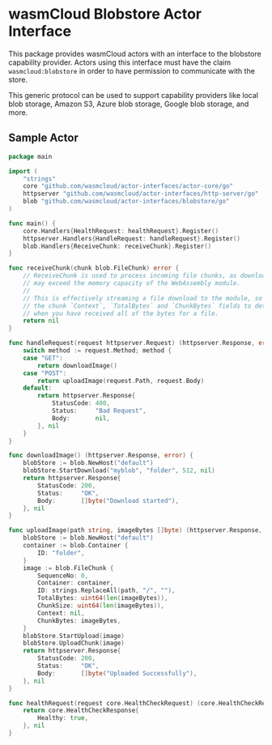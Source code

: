 # wasmCloud Blobstore Actor Interface
 
This package provides wasmCloud actors with an interface to the blobstore capability provider.
Actors using this interface must have the claim `wasmcloud:blobstore` in order to have
permission to communicate with the store.

This generic protocol can be used to support capability providers like local blob storage,
Amazon S3, Azure blob storage, Google blob storage, and more.

## Sample Actor
```go
package main

import (
	"strings"
	core "github.com/wasmcloud/actor-interfaces/actor-core/go"
	httpserver "github.com/wasmcloud/actor-interfaces/http-server/go"
	blob "github.com/wasmcloud/actor-interfaces/blobstore/go"
)

func main() {
    core.Handlers{HealthRequest: healthRequest}.Register()
    httpserver.Handlers{HandleRequest: handleRequest}.Register()
    blob.Handlers{ReceiveChunk: receiveChunk}.Register()
}

func receiveChunk(chunk blob.FileChunk) error {
    // ReceiveChunk is used to process incoming file chunks, as downloading an entire file
    // may exceed the memory capacity of the WebAssembly module.
    // 
    // This is effectively streaming a file download to the module, so you must use
    // the chunk `Context`, `TotalBytes` and `ChunkBytes` fields to determine
    // when you have received all of the bytes for a file.
    return nil
}

func handleRequest(request httpserver.Request) (httpserver.Response, error) {
	switch method := request.Method; method {
	case "GET":
        return downloadImage()
	case "POST":
		return uploadImage(request.Path, request.Body)
	default:
		return httpserver.Response{
			StatusCode: 400,
			Status:     "Bad Request",
			Body:       nil,
		}, nil
	}
}

func downloadImage() (httpserver.Response, error) {
	blobStore := blob.NewHost("default")
	blobStore.StartDownload("myblob", "folder", 512, nil)
	return httpserver.Response{
		StatusCode: 200,
		Status:     "OK",
		Body:       []byte("Download started"),
	}, nil
}

func uploadImage(path string, imageBytes []byte) (httpserver.Response, error) {
	blobStore := blob.NewHost("default")
    container := blob.Container {
        ID: "folder",
    }
    image := blob.FileChunk {
        SequenceNo: 0,
        Container: container,
        ID: strings.ReplaceAll(path, "/", ""),
        TotalBytes: uint64(len(imageBytes)),
        ChunkSize: uint64(len(imageBytes)),
        Context: nil,
        ChunkBytes: imageBytes,
    }
    blobStore.StartUpload(image)
    blobStore.UploadChunk(image)
    return httpserver.Response{
        StatusCode: 200,
        Status:     "OK",
        Body:       []byte("Uploaded Successfully"),
    }, nil
}

func healthRequest(request core.HealthCheckRequest) (core.HealthCheckResponse, error) {
	return core.HealthCheckResponse{
		Healthy: true,
	}, nil
}
```